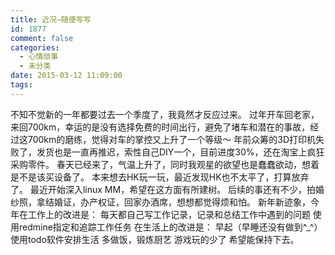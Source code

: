 ```yaml
---
title: 近况–随便写写
id: 1877
comment: false
categories:
  - 心情琐事
  - 未分类
date: 2015-03-12 11:09:00
tags:
---
```


不知不觉新的一年都要过去一个季度了，我竟然才反应过来。
过年开车回老家，来回700km，幸运的是没有选择免费的时间出行，避免了堵车和潜在的事故，经过这700km的磨练，觉得对车的掌控又上升了一个等级～
年前众筹的3D打印机失败了，发货也是一直再推迟，索性自己DIY一个，目前进度30%，还在淘宝上疯狂采购零件。
春天已经来了，气温上升了，同时我观星的欲望也是蠢蠢欲动，想着是不是该买设备了。
本来想去HK玩一玩，最近发现HK也不太平了，打算放弃了。
最近开始深入linux MM，希望在这方面有所建树。
后续的事还有不少，拍婚纱照，拿结婚证，办产权证，回家办酒席，想想都觉得烦和怕。
新年新迹象，今年在工作上的改进是：
每天都自己写工作记录，记录和总结工作中遇到的问题
使用redmine指定和追踪工作任务
在生活上的改进是：
早起（早睡还没有做到^_^）
使用todo软件安排生活
多做饭，锻炼厨艺
游戏玩的少了
希望能保持下去。